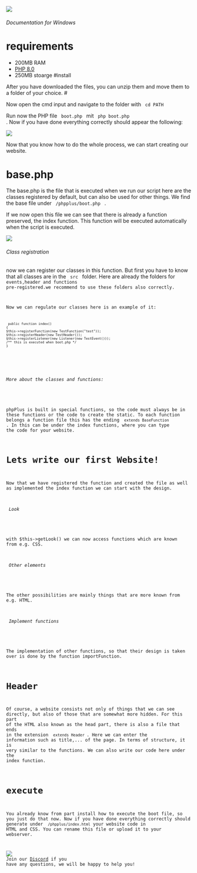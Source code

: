 
<img src= "https://github.com/phpPlus-Officiall/phpPlus/blob/main/baselogo.jpg">



<h6> Documentation for Windows</h6>

# requirements
 -  200MB RAM
 -  <a href= "https://www.php.net/downloads.php"> PHP 8.0 </a>
 -  250MB  stoarge
#install 

After you have downloaded the files, you can unzip them and move them to a folder of your choice. #

Now open the cmd input and navigate to the folder with <code> cd PATH </code>


   
 Run now the PHP file <code> boot.php </code> mit <code> php boot.php </code> . Now if you have done everything correctly should appear the following:


<img src= "https://github.com/phpPlus-Officiall/phpPlus/blob/main/screens/boot.png">
 
Now that you know how to do the whole process, we can start creating our website.

# base.php

The base.php is the file that is executed when we run our script here are the classes registered by default, but can also be used for other things. 
We find the base file under <code> /phpplus/boot.php </code> .

If we now open this file we can see that there is already a function preserved, the index function. This function will be executed automatically when the script is executed.

<img src= "https://github.com/phpPlus-Officiall/phpPlus/blob/main/screens/index.png">

<h6>Class registration</h6>

now we can register our classes in this function. But first you have to know that all classes are in the <code> src </code> folder. Here are already the folders for <code> events,header and functions pre-registered.we recommend to use these folders also correctly.
 
 Now we can regulate our classes here is an example of it: 
 <code>  
    
     public function index()
    {
    $this->registerFunction(new TestFunction("test"));
    $this->registerHeader(new TestHeader());
    $this->registerListener(new Listener(new TestEvent()));
    /** this is executed when boot.php */
    }

</code>

 <h6>More about the classes and functions:</h6>
 
 phpPlus is built in special functions, so the code must always be in these functions or the code to create the static. To each function belongs a function file this has the ending <code> extends BaseFunction </code>. In this can be under the index functions, where you can type the code for your website.
 
# Lets write our first Website!
 
 Now that we have registered the function and created the file as well as implemented the index function we can start with the design. 

<h6> Look </h6>

with $this->getLook() we can now access functions which are known from e.g. CSS. 

<h6> Other elements </h6>

The other possibilities are mainly things that are more known from e.g. HTML. 

<h6> Implement functions </h6>

The implementation of other functions, so that their design is taken over is done by the function importFunction.


# Header 
 
 Of course, a website consists not only of things that we can see directly, but also of those that are somewhat more hidden. For this part of the HTML also known as the head part, there is also a file that ends in the extension <code> extends Header </code>. Here we can enter the information such as title,...
of the page. In terms of structure, it is very similar to the functions. We can also write our code here under the index function.

# execute 
 You already know from part install how to execute the boot file, so you just do that now. Now if you have done everything correctly should generate under <code> /phpplus/index.html</code> your website code in HTML and CSS. You can rename this file or upload it to your webserver. 
 
  <img src= "https://cloud.githubusercontent.com/assets/6291467/26705903/96c2d66e-477c-11e7-9f4e-f3c0efe96c9a.png">   Join our <a href = "https://discord.gg/zjFpVGzXxM">Discord</a> if you have any questions, we will be happy to help you!
 
